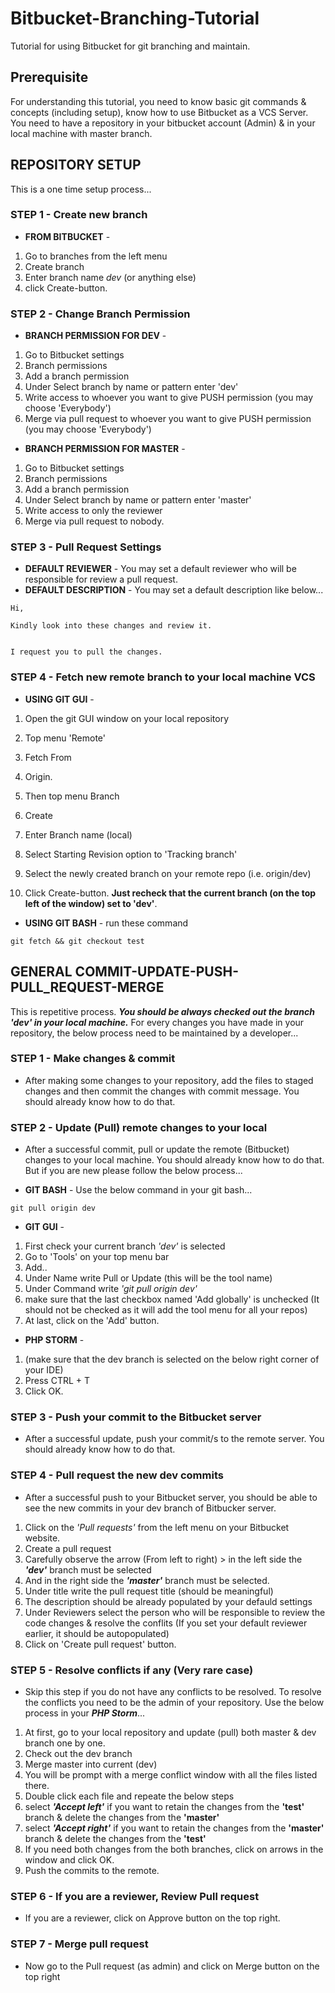 # Bitbucket-Branching-Tutorial
Tutorial for using Bitbucket for git branching and maintain.

## Prerequisite
For understanding this tutorial, you need to know basic git commands & concepts (including setup), know how to use Bitbucket as a VCS Server. You need to have a repository in your bitbucket account (Admin) & in your local machine with master branch.

## REPOSITORY SETUP
This is a one time setup process...

### STEP 1 - Create new branch
* __FROM BITBUCKET__ - 
1. Go to branches from the left menu 
2. Create branch 
3. Enter branch name _dev_ (or anything else) 
4. click Create-button.

### STEP 2 - Change Branch Permission
* __BRANCH PERMISSION FOR DEV__ - 
1. Go to Bitbucket settings 
2. Branch permissions 
3. Add a branch permission 
4. Under Select branch by name or pattern enter 'dev' 
5. Write access to whoever you want to give PUSH permission (you may choose 'Everybody') 
6. Merge via pull request to whoever you want to give PUSH permission (you may choose 'Everybody')
* __BRANCH PERMISSION FOR MASTER__ - 
1. Go to Bitbucket settings 
2. Branch permissions 
3. Add a branch permission 
4. Under Select branch by name or pattern enter 'master' 
5. Write access to only the reviewer 
6. Merge via pull request to nobody.

### STEP 3 - Pull Request Settings
* __DEFAULT REVIEWER__ - You may set a default reviewer who will be responsible for review a pull request.
* __DEFAULT DESCRIPTION__ - You may set a default description like below...
```
Hi,

Kindly look into these changes and review it. 


I request you to pull the changes.
```

### STEP 4 - Fetch new remote branch to your local machine VCS
* __USING GIT GUI__ - 
1. Open the git GUI window on your local repository 
2. Top menu 'Remote' 
3. Fetch From 
4. Origin. 

5. Then top menu Branch 
6. Create 
7. Enter Branch name (local) 
8. Select Starting Revision option to 'Tracking branch' 
9. Select the newly created branch on your remote repo (i.e. origin/dev) 
10. Click Create-button. __Just recheck that the current branch (on the top left of the window) set to 'dev'__.
* __USING GIT BASH__ - run these command 
```
git fetch && git checkout test
```

## GENERAL COMMIT-UPDATE-PUSH-PULL_REQUEST-MERGE
This is repetitive process. ___You should be always checked out the branch 'dev' in your local machine.___ For every changes you have made in your repository, the below process need to be maintained by a developer... 

### STEP 1 - Make changes & commit
* After making some changes to your repository, add the files to staged changes and then commit the changes with commit message. You should already know how to do that.

### STEP 2 - Update (Pull) remote changes to your local
* After a successful commit, pull or update the remote (Bitbucket) changes to your local machine. You should already know how to do that. But if you are new please follow the below process...

* __GIT BASH__ - Use the below command in your git bash...
```
git pull origin dev
```
* __GIT GUI__ - 
1. First check your current branch _'dev'_ is selected 
2. Go to 'Tools' on your top menu bar 
3. Add.. 
4. Under Name write Pull or Update (this will be the tool name) 
5. Under Command write _'git pull origin dev'_ 
6. make sure that the last checkbox named 'Add globally' is unchecked (It should not be checked as it will add the tool menu for all your repos) 
7. At last, click on the 'Add' button.
* __PHP STORM__ - 
1. (make sure that the dev branch is selected on the below right corner of your IDE) 
2. Press CTRL + T 
3. Click OK.

### STEP 3 - Push your commit to the Bitbucket server
* After a successful update, push your commit/s to the remote server. You should already know how to do that.

### STEP 4 - Pull request the new dev commits
* After a successful push to your Bitbucket server, you should be able to see the new commits in your dev branch of Bitbucker server.
1. Click on the _'Pull requests'_ from the left menu on your Bitbucket website. 
2. Create a pull request 
3. Carefully observe the arrow (From left to right) > in the left side the ___'dev'___ branch must be selected 
4. And in the right side the ___'master'___ branch must be selected. 
5. Under title write the pull request title (should be meaningful) 
6. The description should be already populated by your defauld settings 
7. Under Reviewers select the person who will be responsible to review the code changes & resolve the conflits (If you set your default reviewer earlier, it should be autopopulated) 
8. Click on 'Create pull request' button.

### STEP 5 - Resolve conflicts if any (Very rare case)
* Skip this step if you do not have any conflicts to be resolved. To resolve the conflicts you need to be the admin of your repository. Use the below process in your ___PHP Storm___...
1. At first, go to your local repository and update (pull) both master & dev branch one by one. 
2. Check out the dev branch
3. Merge master into current (dev)
4. You will be prompt with a merge conflict window with all the files listed there.
5. Double click each file and repeate the below steps
6. select ___'Accept left'___ if you want to retain the changes from the __'test'__ branch & delete the changes from the __'master'__
7. select ___'Accept right'___ if you want to retain the changes from the __'master'__ branch & delete the changes from the __'test'__
8. If you need both changes from the both branches, click on arrows in the window and click OK.
9. Push the commits to the remote.

### STEP 6 - If you are a reviewer, Review Pull request
* If you are a reviewer, click on Approve button on the top right.

### STEP 7 - Merge pull request
* Now go to the Pull request (as admin) and click on Merge button on the top right
